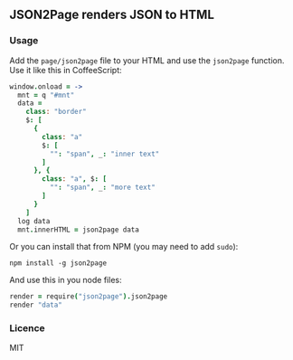 
## JSON2Page renders JSON to HTML

### Usage

Add the `page/json2page` file to your HTML and use the `json2page` function.  
Use it like this in CoffeeScript:

```coffeescript
window.onload = ->
  mnt = q "#mnt"
  data =
    class: "border"
    $: [
      {
        class: "a"
        $: [
          "": "span", _: "inner text"
        ]
      }, {
        class: "a", $: [
          "": "span", _: "more text"
        ] 
      }
    ]
  log data
  mnt.innerHTML = json2page data
```

Or you can install that from NPM (you may need to add `sudo`):  

```
npm install -g json2page
```

And use this in you node files:  

```coffeescript
render = require("json2page").json2page
render "data"
```

### Licence

MIT